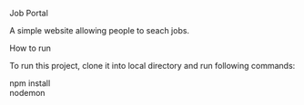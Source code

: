 Job Portal

A simple website allowing people to seach jobs.

How to run

To run this project, clone it into local directory and run following commands: 


npm install  
nodemon 


